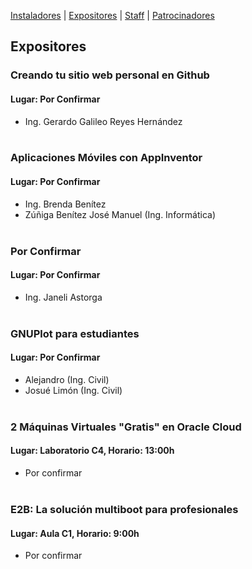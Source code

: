 [Instaladores](./instaladores.md) | [Expositores](./expositores) | [Staff](./staff.md) | [Patrocinadores](./patrocinadores.md)

## Expositores

### Creando tu sitio web personal en Github
#### Lugar: Por Confirmar
- Ing. Gerardo Galileo Reyes Hernández <br><br>


### Aplicaciones Móviles con AppInventor
#### Lugar: Por Confirmar
- Ing. Brenda Benítez
- Zúñiga Benítez José Manuel (Ing. Informática)<br><br>


### Por Confirmar
#### Lugar: Por Confirmar
- Ing. Janeli Astorga<br><br>


### GNUPlot para estudiantes
#### Lugar: Por Confirmar
- Alejandro (Ing. Civil)
- Josué Limón (Ing. Civil)<br><br>


### 2 Máquinas Virtuales "Gratis" en Oracle Cloud
#### Lugar: Laboratorio C4, Horario: 13:00h
- Por confirmar<br><br>


### E2B: La solución multiboot para profesionales
#### Lugar: Aula C1, Horario: 9:00h
- Por confirmar<br><br>
